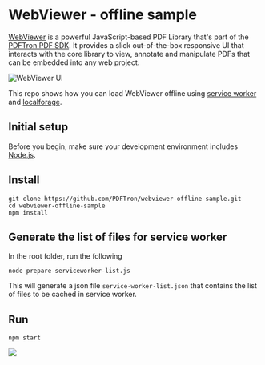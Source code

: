 # WebViewer - offline sample

[WebViewer](https://www.pdftron.com/webviewer) is a powerful JavaScript-based PDF Library that's part of the [PDFTron PDF SDK](https://www.pdftron.com). It provides a slick out-of-the-box responsive UI that interacts with the core library to view, annotate and manipulate PDFs that can be embedded into any web project.

![WebViewer UI](https://www.pdftron.com/downloads/pl/webviewer-ui.png)

This repo shows how you can load WebViewer offline using [service worker](https://developers.google.com/web/fundamentals/primers/service-workers/) and [localforage](https://github.com/localForage/localForage).

## Initial setup

Before you begin, make sure your development environment includes [Node.js](https://nodejs.org/en/).

## Install

```
git clone https://github.com/PDFTron/webviewer-offline-sample.git
cd webviewer-offline-sample
npm install
```

## Generate the list of files for service worker
In the root folder, run the following
```
node prepare-serviceworker-list.js
```

This will generate a json file `service-worker-list.json` that contains the list of files to be cached in service worker.

## Run

```
npm start
```
![](https://onepixel.pdftron.com/webviewer-offline-sample)
